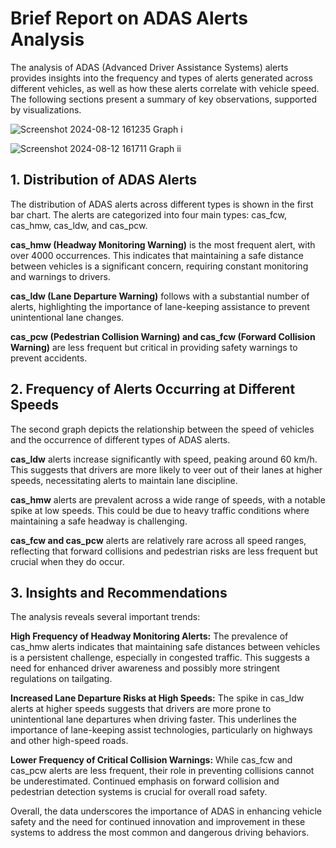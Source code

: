 # Brief Report on ADAS Alerts Analysis
The analysis of ADAS (Advanced Driver Assistance Systems) alerts provides insights into the frequency and types of alerts generated across different vehicles, as well as how these alerts correlate with vehicle speed. The following sections present a summary of key observations, supported by visualizations.

![Screenshot 2024-08-12 161235](https://github.com/user-attachments/assets/4d8dc627-6800-4c87-83d7-4cfd59df55e5)
                                                      Graph i


![Screenshot 2024-08-12 161711](https://github.com/user-attachments/assets/71110740-4b1c-414f-96b6-f46acadac961)
                                                        Graph ii



## 1. Distribution of ADAS Alerts
The distribution of ADAS alerts across different types is shown in the first bar chart. The alerts are categorized into four main types: cas_fcw, cas_hmw, cas_ldw, and cas_pcw.

**cas_hmw (Headway Monitoring Warning)** is the most frequent alert, with over 4000 occurrences. This indicates that maintaining a safe distance between vehicles is a significant concern, requiring constant monitoring and warnings to drivers.

**cas_ldw (Lane Departure Warning)** follows with a substantial number of alerts, highlighting the importance of lane-keeping assistance to prevent unintentional lane changes.

**cas_pcw (Pedestrian Collision Warning) and cas_fcw (Forward Collision Warning)** are less frequent but critical in providing safety warnings to prevent accidents.

## 2. Frequency of Alerts Occurring at Different Speeds
The second graph depicts the relationship between the speed of vehicles and the occurrence of different types of ADAS alerts.

**cas_ldw** alerts increase significantly with speed, peaking around 60 km/h. This suggests that drivers are more likely to veer out of their lanes at higher speeds, necessitating alerts to maintain lane discipline.

**cas_hmw** alerts are prevalent across a wide range of speeds, with a notable spike at low speeds. This could be due to heavy traffic conditions where maintaining a safe headway is challenging.

**cas_fcw and cas_pcw** alerts are relatively rare across all speed ranges, reflecting that forward collisions and pedestrian risks are less frequent but crucial when they do occur.

## 3. Insights and Recommendations
The analysis reveals several important trends:

**High Frequency of Headway Monitoring Alerts:** The prevalence of cas_hmw alerts indicates that maintaining safe distances between vehicles is a persistent challenge, especially in congested traffic. This suggests a need for enhanced driver awareness and possibly more stringent regulations on tailgating.

**Increased Lane Departure Risks at High Speeds:** The spike in cas_ldw alerts at higher speeds suggests that drivers are more prone to unintentional lane departures when driving faster. This underlines the importance of lane-keeping assist technologies, particularly on highways and other high-speed roads.

**Lower Frequency of Critical Collision Warnings:** While cas_fcw and cas_pcw alerts are less frequent, their role in preventing collisions cannot be underestimated. Continued emphasis on forward collision and pedestrian detection systems is crucial for overall road safety.

Overall, the data underscores the importance of ADAS in enhancing vehicle safety and the need for continued innovation and improvement in these systems to address the most common and dangerous driving behaviors.
